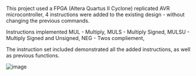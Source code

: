 This project used a FPGA (Altera Quartus II Cyclone) replicated AVR microcontroller, 4 instructions were added to the existing design - without changing the previous commands. 

Instructions implemented 
MUL - Multiply,
MULS - Multiply Signed,
MULSU - Multiply Signed and Unsigned,
NEG - Twos compliement,

The instruction set included demonstrated all the added instructions, as well as previous functions.

![image](https://github.com/user-attachments/assets/54aaa1cc-34b0-4a83-ade8-aa7e7c28e40f)
